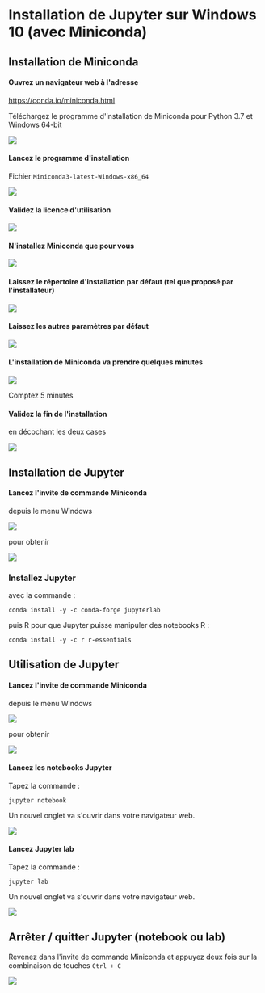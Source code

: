 # Installation de Jupyter sur Windows 10 (avec Miniconda)

## Installation de Miniconda

#### Ouvrez un navigateur web à l'adresse

 <https://conda.io/miniconda.html>

Téléchargez le programme d'installation de Miniconda pour Python 3.7 et Windows 64-bit

![](img/miniconda01.png)

#### Lancez le programme d'installation

Fichier `Miniconda3-latest-Windows-x86_64`

![](img/miniconda02.png)

#### Validez la licence d'utilisation

![](img/miniconda03.png)

#### N'installez Miniconda que pour vous

![](img/miniconda04.png)

#### Laissez le répertoire d'installation par défaut (tel que proposé par l'installateur)

![](img/miniconda05.png)

#### Laissez les autres paramètres par défaut

![](img/miniconda06.png)

#### L'installation de Miniconda va prendre quelques minutes

![](img/miniconda07.png)

Comptez 5 minutes

#### Validez la fin de l'installation

en décochant les deux cases

![](img/miniconda08.png)


## Installation de Jupyter

#### Lancez l'invite de commande Miniconda

depuis le menu Windows

![](img/miniconda09.png)

pour obtenir

![](img/miniconda10.png)

### Installez Jupyter

avec la commande :

```
conda install -y -c conda-forge jupyterlab
```

puis R pour que Jupyter puisse manipuler des notebooks R :

```
conda install -y -c r r-essentials
```


## Utilisation de Jupyter

#### Lancez l'invite de commande Miniconda

depuis le menu Windows

![](img/miniconda09.png)

pour obtenir

![](img/miniconda10.png)

#### Lancez les notebooks Jupyter

Tapez la commande :

```
jupyter notebook
```

Un nouvel onglet va s'ouvrir dans votre navigateur web.

![](img/jupyter01.png)

#### Lancez Jupyter lab

Tapez la commande :

```
jupyter lab
```

Un nouvel onglet va s'ouvrir dans votre navigateur web.

![](img/jupyter02.png)


## Arrêter / quitter Jupyter (notebook ou lab)

Revenez dans l'invite de commande Miniconda et appuyez deux fois sur la combinaison de touches `Ctrl + C`

![](img/jupyter03.png)
